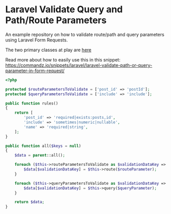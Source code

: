 # Laravel Validate Query and Path/Route Parameters 

An example repository on how to validate route/path and query parameters using Laravel Form Requests.  

The two primary classes at play are [here](https://github.com/AndyWendt/laravel-validate-path-and-query-parameters-using-form-requests/tree/master/app/Http/Requests)

Read more about how to easily use this in this snippet: https://commandz.io/snippets/laravel/laravel-validate-path-or-query-parameter-in-form-request/

```php
<?php

protected $routeParametersToValidate = ['post_id' => 'postId'];
protected $queryParametersToValidate = ['include' => 'include'];

public function rules()
{
    return [
        'post_id' => 'required|exists:posts,id',
        'include' => 'sometimes|numeric|nullable',
        'name' => 'required|string',
    ];
}

public function all($keys = null)
{
    $data = parent::all();

    foreach ($this->routeParametersToValidate as $validationDataKey => $routeParameter) {
        $data[$validationDataKey] = $this->route($routeParameter);
    }

    foreach ($this->queryParametersToValidate as $validationDataKey => $queryParameter) {
        $data[$validationDataKey] = $this->query($queryParameter);
    }

    return $data;
}
```
